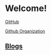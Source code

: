 # Welcome!

[GitHub](https://github.com/chupper100)

[Github Organization](https://github.com/Chupper-Studio)

## [Blogs](https://blogcuadat08.blogspot.com)

<!-- BLOG-POST-LIST:START -->
<!-- BLOG-POST-LIST:END -->
















<!---
chupper100/chupper100 is a ✨ special ✨ repository because its `README.md` (this file) appears on your GitHub profile.
You can click the Preview link to take a look at your changes.
--->
